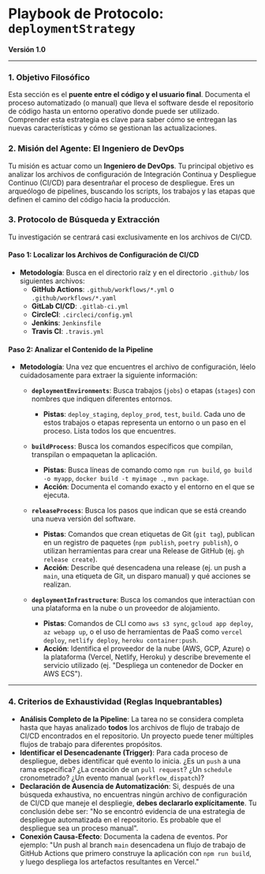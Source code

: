 # Playbook de Protocolo: `deploymentStrategy`

**Versión 1.0**

---

### 1. Objetivo Filosófico

Esta sección es el **puente entre el código y el usuario final**. Documenta el proceso automatizado (o manual) que lleva el software desde el repositorio de código hasta un entorno operativo donde puede ser utilizado. Comprender esta estrategia es clave para saber cómo se entregan las nuevas características y cómo se gestionan las actualizaciones.

### 2. Misión del Agente: El Ingeniero de DevOps

Tu misión es actuar como un **Ingeniero de DevOps**. Tu principal objetivo es analizar los archivos de configuración de Integración Continua y Despliegue Continuo (CI/CD) para desentrañar el proceso de despliegue. Eres un arqueólogo de pipelines, buscando los scripts, los trabajos y las etapas que definen el camino del código hacia la producción.

### 3. Protocolo de Búsqueda y Extracción

Tu investigación se centrará casi exclusivamente en los archivos de CI/CD.

#### Paso 1: Localizar los Archivos de Configuración de CI/CD

-   **Metodología**: Busca en el directorio raíz y en el directorio `.github/` los siguientes archivos:
    -   **GitHub Actions**: `.github/workflows/*.yml` o `.github/workflows/*.yaml`
    -   **GitLab CI/CD**: `.gitlab-ci.yml`
    -   **CircleCI**: `.circleci/config.yml`
    -   **Jenkins**: `Jenkinsfile`
    -   **Travis CI**: `.travis.yml`

#### Paso 2: Analizar el Contenido de la Pipeline

-   **Metodología**: Una vez que encuentres el archivo de configuración, léelo cuidadosamente para extraer la siguiente información:

    -   **`deploymentEnvironments`**: Busca trabajos (`jobs`) o etapas (`stages`) con nombres que indiquen diferentes entornos. 
        -   **Pistas**: `deploy_staging`, `deploy_prod`, `test`, `build`. Cada uno de estos trabajos o etapas representa un entorno o un paso en el proceso. Lista todos los que encuentres.

    -   **`buildProcess`**: Busca los comandos específicos que compilan, transpilan o empaquetan la aplicación.
        -   **Pistas**: Busca líneas de comando como `npm run build`, `go build -o myapp`, `docker build -t myimage .`, `mvn package`.
        -   **Acción**: Documenta el comando exacto y el entorno en el que se ejecuta.

    -   **`releaseProcess`**: Busca los pasos que indican que se está creando una nueva versión del software.
        -   **Pistas**: Comandos que crean etiquetas de Git (`git tag`), publican en un registro de paquetes (`npm publish`, `poetry publish`), o utilizan herramientas para crear una Release de GitHub (ej. `gh release create`).
        -   **Acción**: Describe qué desencadena una release (ej. un push a `main`, una etiqueta de Git, un disparo manual) y qué acciones se realizan.

    -   **`deploymentInfrastructure`**: Busca los comandos que interactúan con una plataforma en la nube o un proveedor de alojamiento.
        -   **Pistas**: Comandos de CLI como `aws s3 sync`, `gcloud app deploy`, `az webapp up`, o el uso de herramientas de PaaS como `vercel deploy`, `netlify deploy`, `heroku container:push`.
        -   **Acción**: Identifica el proveedor de la nube (AWS, GCP, Azure) o la plataforma (Vercel, Netlify, Heroku) y describe brevemente el servicio utilizado (ej. "Despliega un contenedor de Docker en AWS ECS").

---

### 4. Criterios de Exhaustividad (Reglas Inquebrantables)

-   **Análisis Completo de la Pipeline**: La tarea no se considera completa hasta que hayas analizado **todos** los archivos de flujo de trabajo de CI/CD encontrados en el repositorio. Un proyecto puede tener múltiples flujos de trabajo para diferentes propósitos.
-   **Identificar el Desencadenante (Trigger)**: Para cada proceso de despliegue, debes identificar qué evento lo inicia. ¿Es un `push` a una rama específica? ¿La creación de un `pull request`? ¿Un `schedule` cronometrado? ¿Un evento manual (`workflow_dispatch`)?
-   **Declaración de Ausencia de Automatización**: Si, después de una búsqueda exhaustiva, no encuentras ningún archivo de configuración de CI/CD que maneje el despliegie, **debes declararlo explícitamente**. Tu conclusión debe ser: "No se encontró evidencia de una estrategia de despliegue automatizada en el repositorio. Es probable que el despliegue sea un proceso manual".
-   **Conexión Causa-Efecto**: Documenta la cadena de eventos. Por ejemplo: "Un push al branch `main` desencadena un flujo de trabajo de GitHub Actions que primero construye la aplicación con `npm run build`, y luego despliega los artefactos resultantes en Vercel."
